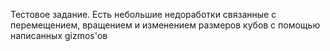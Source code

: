 Тестовое задание.
Есть небольшие недоработки связанные с перемещением, вращением и изменением размеров кубов с помощью написанных gizmos'ов
